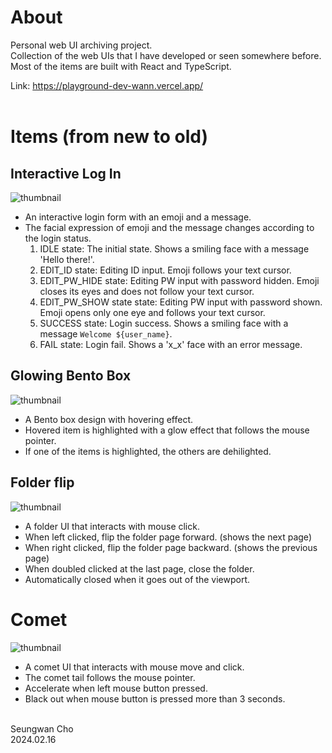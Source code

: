 # About
Personal web UI archiving project.  
Collection of the web UIs that I have developed or seen somewhere before.  
Most of the items are built with React and TypeScript.  
  
Link: https://playground-dev-wann.vercel.app/  
&nbsp;

# Items (from new to old)

## Interactive Log In  
![thumbnail](https://github.com/dev-wann/Playground/assets/89072661/4cefad11-a91d-441c-8215-5853c12d6ccb)
- An interactive login form with an emoji and a message.
- The facial expression of emoji and the message changes according to the login status.
  1. IDLE state: The initial state. Shows a smiling face with a message 'Hello there!'.
  2. EDIT_ID state: Editing ID input. Emoji follows your text cursor.
  3. EDIT_PW_HIDE state: Editing PW input with password hidden. Emoji closes its eyes and does not follow your text cursor.
  4. EDIT_PW_SHOW state state: Editing PW input with password shown. Emoji opens only one eye and follows your text cursor.
  5. SUCCESS state: Login success. Shows a smiling face with a message `Welcome ${user_name}`.
  6. FAIL state: Login fail. Shows a 'x_x' face with an error message.
  
## Glowing Bento Box  
![thumbnail](https://github.com/dev-wann/Playground/assets/89072661/e5557d86-7588-48e7-8b85-37c6a5b61c36)
- A Bento box design with hovering effect.
- Hovered item is highlighted with a glow effect that follows the mouse pointer.
- If one of the items is highlighted, the others are dehilighted.
  
## Folder flip  
![thumbnail](https://github.com/dev-wann/Playground/assets/89072661/6de34fa8-487f-41d7-9718-c1a490f272d8)
- A folder UI that interacts with mouse click.
- When left clicked, flip the folder page forward. (shows the next page)
- When right clicked, flip the folder page backward. (shows the previous page)
- When doubled clicked at the last page, close the folder.
- Automatically closed when it goes out of the viewport.
  
# Comet  
![thumbnail](https://github.com/dev-wann/Playground/assets/89072661/c3ed7b63-1c0e-401e-b3f1-32f92bf8940d)
- A comet UI that interacts with mouse move and click.
- The comet tail follows the mouse pointer.
- Accelerate when left mouse button pressed.
- Black out when mouse button is pressed more than 3 seconds.
  
&nbsp;  
Seungwan Cho  
2024.02.16  

